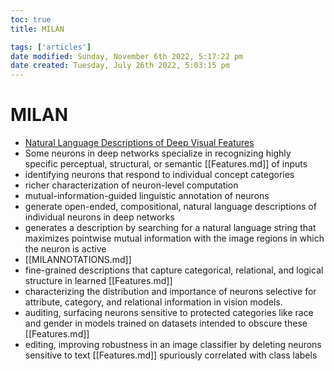 ```yaml
---
toc: true
title: MILAN

tags: ['articles']
date modified: Sunday, November 6th 2022, 5:17:22 pm
date created: Tuesday, July 26th 2022, 5:03:15 pm
---
```


# MILAN

  - [Natural Language Descriptions of Deep Visual Features](https://arxiv.org/abs/2201.11114)
  - Some neurons in deep networks specialize in recognizing highly specific perceptual, structural, or semantic [[Features.md]] of inputs
  - identifying neurons that respond to individual concept categories
  - richer characterization of neuron-level computation
  - mutual-information-guided linguistic annotation of neurons
  - generate open-ended, compositional, natural language descriptions of individual neurons in deep networks
  - generates a description by searching for a natural language string that maximizes pointwise mutual information with the image regions in which the neuron is active
  - [[MILANNOTATIONS.md]]
  - fine-grained descriptions that capture categorical, relational, and logical structure in learned [[Features.md]]
  - characterizing the distribution and importance of neurons selective for attribute, category, and relational information in vision models.
  - auditing, surfacing neurons sensitive to protected categories like race and gender in models trained on datasets intended to obscure these [[Features.md]]
  - editing, improving robustness in an image classifier by deleting neurons sensitive to text [[Features.md]] spuriously correlated with class labels



